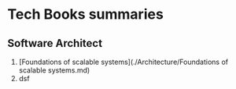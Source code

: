 # Tech Books summaries
## Software Architect
1. [Foundations of scalable systems](./Architecture/Foundations of scalable systems.md)
2. dsf
